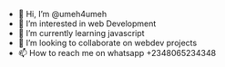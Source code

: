 - 👋 Hi, I’m @umeh4umeh
- 👀 I’m interested in web Development
- 🌱 I’m currently learning javascript
- 💞️ I’m looking to collaborate on webdev projects
- 📫 How to reach me on whatsapp +2348065234348

<!---
umeh4umeh/umeh4umeh is a ✨ special ✨ repository because its `README.md` (this file) appears on your GitHub profile.
You can click the Preview link to take a look at your changes.
--->
